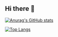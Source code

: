 ## Hi there 👋

<!--
**wangzijian1010/wangzijian1010** is a ✨ _special_ ✨ repository because its `README.md` (this file) appears on your GitHub profile.

Here are some ideas to get you started:
- 📫 How to reach me: ryanadkins512@gmail.com
-->

[![Anurag's GitHub stats](https://github-readme-stats.vercel.app/api?username=wangzijian1010)](https://github.com/wangzijian1010/github-readme-stats)


[![Top Langs](https://github-readme-stats.vercel.app/api/top-langs/?username=wangzijian1010)](https://github.com/wangzijian1010/github-readme-stats)